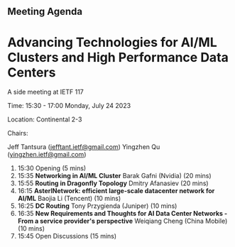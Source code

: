 ## Meeting Agenda

# Advancing Technologies for AI/ML Clusters and High Performance Data Centers

A side meeting at IETF 117

Time: 15:30 - 17:00 Monday, July 24 2023

Location: Continental 2-3

Chairs:

Jeff Tantsura (jefftant.ietf@gmail.com)
Yingzhen Qu (yingzhen.ietf@gmail.com)

1. 15:30
Opening  (5 mins)
2. 15:35
**Networking in AI/ML Cluster**
Barak Gafni (Nvidia) (20 mins)
3. 15:55 
**Routing in Dragonfly Topology**
Dmitry Afanasiev (20 mins)
4. 16:15 
**AsterlNetwork: efficient large-scale datacenter network for AI/ML**
Baojia Li (Tencent) (10 mins)
5. 16:25 
**DC Routing**
Tony Przygienda (Juniper) (10 mins)
6. 16:35
**New Requirements and Thoughts for AI Data Center Networks - From a service provider's perspective**
Weiqiang Cheng (China Mobile) (10 mins)
7. 15:45
Open Discussions (15 mins)

